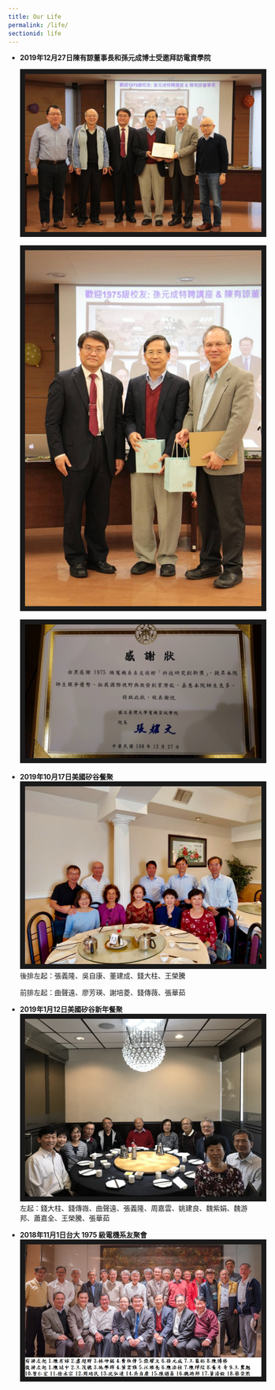 ```yaml
---
title: Our Life
permalink: /life/
sectionid: life
---
```

- **2019年12月27日陳有諒董事長和孫元成博士受邀拜訪電資學院**

  <img src="/img/陳有諒董事長和孫元成博士受邀拜訪電資學院1.jpg"
alt="陳有諒董事長和孫元成博士受邀拜訪電資學院1" border="10" />

  <img src="/img/陳有諒董事長和孫元成博士受邀拜訪電資學院2.jpg"
alt="陳有諒董事長和孫元成博士受邀拜訪電資學院2" border="10" />

  <img src="/img/陳有諒董事長和孫元成博士受邀拜訪電資學院3.jpg"
alt="陳有諒董事長和孫元成博士受邀拜訪電資學院3" border="10" />

- **2019年10月17日美國矽谷餐聚**
  <img src="/img/20191017FullSizeRender.jpg"
alt="2019年10月17日美國矽谷餐聚" border="10" />
  後排左起：張義隆、吳自康、董建成、錢大柱、王榮騰

  前排左起：曲聲遠、廖芳瑛、謝培菱、錢傳薇、張華茹

- **2019年1月12日美國矽谷新年餐聚**
  <img src="/img/2019年1月12日美國矽谷新年餐聚.jpg"
alt="2019年1月12日美國矽谷新年餐聚" border="10" />
  左起：錢大柱、錢傳嶶、曲聲遠、張義隆、周嘉雲、姚建良、魏紫娟、魏游邦、蕭嘉全、王榮騰、張華茹

- **2018年11月1日台大 1975 級電機系友聚會**
  <img src="/img/NTUEE1975.jpg"
alt="Photo of NTU-EE 1975 Gathering" border="10" />

